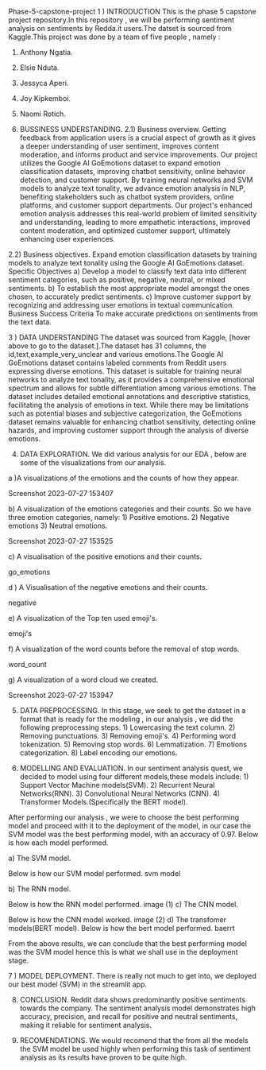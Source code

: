 Phase-5-capstone-project
1 ) INTRODUCTION
This is the phase 5 capstone project repository.In this repository , we will be performing sentiment analysis on sentiments by Redda.it users.The datset is sourced from Kaggle.This project was done by a team of five people , namely :
1) Anthony Ngatia.
2) Elsie Nduta.
3) Jessyca Aperi.
4) Joy Kipkemboi.
5) Naomi Rotich.

2) BUSSINESS UNDERSTANDING.
2.1) Business overview.
Getting feedback from application users is a crucial aspect of growth as it gives a deeper understanding of user sentiment, improves content moderation, and informs product and service improvements. Our project utilizes the Google AI GoEmotions dataset to expand emotion classification datasets, improving chatbot sensitivity, online behavior detection, and customer support. By training neural networks and SVM models to analyze text tonality, we advance emotion analysis in NLP, benefiting stakeholders such as chatbot system providers, online platforms, and customer support departments. Our project's enhanced emotion analysis addresses this real-world problem of limited sensitivity and understanding, leading to more empathetic interactions, improved content moderation, and optimized customer support, ultimately enhancing user experiences.

2.2) Business objectives.
Expand emotion classification datasets by training models to analyze text tonality using the Google AI GoEmotions dataset.
Specific Objectives
a) Develop a model to classify text data into different sentiment categories, such as positive, negative, neutral, or mixed sentiments.
b) To establish the most appropriate model amongst the ones chosen, to accurately predict sentiments.
c) Improve customer support by recognizing and addressing user emotions in textual communication.
Business Success Criteria To make accurate predictions on sentiments from the text data.

3 ) DATA UNDERSTANDING
The dataset was sourced from Kaggle, [hover above to go to the dataset.].The dataset has 31 columns, the id,text,example_very_unclear and various emotions.The Google AI GoEmotions dataset contains labeled comments from Reddit users expressing diverse emotions. This dataset is suitable for training neural networks to analyze text tonality, as it provides a comprehensive emotional spectrum and allows for subtle differentiation among various emotions. The dataset includes detailed emotional annotations and descriptive statistics, facilitating the analysis of emotions in text. While there may be limitations such as potential biases and subjective categorization, the GoEmotions dataset remains valuable for enhancing chatbot sensitivity, detecting online hazards, and improving customer support through the analysis of diverse emotions.

4) DATA EXPLORATION.
We did various analysis for our EDA , below are some of the visualizations from our analysis.

a )A visualizations of the emotions and the counts of how they appear.

Screenshot 2023-07-27 153407


b) A visualization of the emotions categories and their counts.
So we have three emotion categories, namely: 1) Positive emotions. 2) Negative emotions 3) Neutral emotions.


Screenshot 2023-07-27 153525

c) A visualisation of the positive emotions and their counts.

go_emotions

d ) A Visualisation of the negative emotions and their counts.

negative

e) A visualization of the Top ten used emoji's.

emoji's

f) A visualization of the word counts before the removal of stop words.

word_count

g) A visualization of a word cloud we created.

Screenshot 2023-07-27 153947


5) DATA PREPROCESSING.
In this stage, we seek to get the dataset in a format that is ready for the modeling , in our analysis , we did the following preprocessing steps. 1) Lowercasing the text column. 2) Removing punctuations. 3) Removing emoji's. 4) Performing word tokenization. 5) Removing stop words. 6) Lemmatization. 7) Emotions categorization. 8) Label encoding our emotions.

6) MODELLING AND EVALUATION.
In our sentiment analysis quest, we decided to model using four different models,these models include: 1) Support Vector Machine models(SVM). 2) Recurrent Neural Networks(RNN). 3) Convolutional Neural Networks (CNN). 4) Transformer Models.(Specifically the BERT model).

After performing our analysis , we were to choose the best performing model and proceed with it to the deployment of the model, in our case the SVM model was the best performing model, with an accuracy of 0.97. Below is how each model performed.

a) The SVM model.

Below is how our SVM model performed.
svm model

b) The RNN model.

Below is how the RNN model performed.
image (1)
c) The CNN model.

Below is how the CNN model worked.
image (2)
d) The transfomer models(BERT model).
Below is how the bert model performed.
baerrt

From the above results, we can conclude that the best performing model was the SVM model hence this is what we shall use in the deployment stage.

7 ) MODEL DEPLOYMENT.
There is really not much to get into, we deployed our best model (SVM) in the streamlit app.

8) CONCLUSION.
Reddit data shows predominantly positive sentiments towards the company. The sentiment analysis model demonstrates high accuracy, precision, and recall for positive and neutral sentiments, making it reliable for sentiment analysis.

9) RECOMENDATIONS.
We would recomend that the from all the models the SVM model be used highly when performing this task of sentiment analysis as its results have proven to be quite high.
